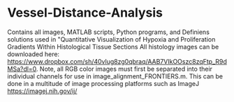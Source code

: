 # Vessel-Distance-Analysis
Contains all images, MATLAB scripts, Python programs, and Definiens solutions used in "Quantitative Visualization of Hypoxia and Proliferation Gradients Within Histological Tissue Sections
All histology images can be downloaded here: https://www.dropbox.com/sh/40vlug8zg0qbraq/AAB7VIkOOszc8zqFtp_R9dMSa?dl=0. Note, all RGB color images must first be separated into their individual channels for use in image_alignment_FRONTIERS.m. This can be done in a multitude of image processing platforms such as ImageJ https://imagej.nih.gov/ij/
